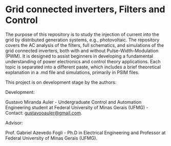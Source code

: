 # Grid connected inverters, Filters and Control

The purpose of this repository is to study the injection of current into the grid by distributed generation systems, e.g., photovoltaic. 
The repository covers the AC analysis of the filters, full schematics, and simulations of the grid connected inverters, both with and without Pulse-Width-Modulation (PWM). 
It is designed to assist beginners in developing a fundamental understanding of power electronics and control theory applications.
Each topic is separated into a different paste, which includes a brief theoretical explanation in a .md file and simulations, primarily in PSIM files.

This project is on development stage by the authors:

Development:

Gustavo Miranda Auler - Undergraduate Control and Automation Engineering student at Federal University of Minas Gerais (UFMG) - Contact: gustavooauler@gmail.com.

Advisor:

Prof. Gabriel Azevedo Fogli - Ph.D in Electrical Engineering and Professor at Federal University of Minas Gerais (UFMG).

